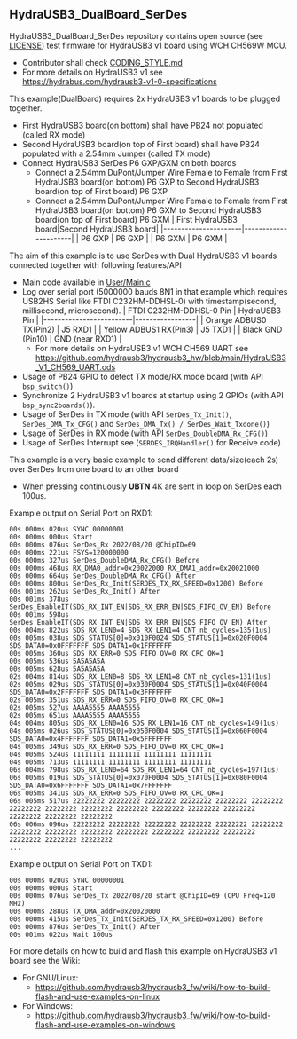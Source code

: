 ## HydraUSB3_DualBoard_SerDes
HydraUSB3_DualBoard_SerDes repository contains open source (see [LICENSE](../LICENSE)) test firmware for HydraUSB3 v1 board using WCH CH569W MCU.
* Contributor shall check [CODING_STYLE.md](../CODING_STYLE.md)
* For more details on HydraUSB3 v1 see https://hydrabus.com/hydrausb3-v1-0-specifications

This example(DualBoard) requires 2x HydraUSB3 v1 boards to be plugged together.
* First HydraUSB3 board(on bottom) shall have PB24 not populated (called RX mode)
* Second HydraUSB3 board(on top of First board) shall have PB24 populated with a 2.54mm Jumper (called TX mode)
* Connect HydraUSB3 SerDes P6 GXP/GXM on both boards
  * Connect a 2.54mm DuPont/Jumper Wire Female to Female from First HydraUSB3 board(on bottom) P6 GXP to Second HydraUSB3 board(on top of First board) P6 GXP
  * Connect a 2.54mm DuPont/Jumper Wire Female to Female from First HydraUSB3 board(on bottom) P6 GXM to Second HydraUSB3 board(on top of First board) P6 GXM
    | First HydraUSB3 board|Second HydraUSB3 board|
    |----------------------|----------------------|
    | P6 GXP               | P6 GXP               |
    | P6 GXM               | P6 GXM               |

The aim of this example is to use SerDes with Dual HydraUSB3 v1 boards connected together with following features/API
* Main code available in [User/Main.c](User/Main.c)
* Log over serial port (5000000 bauds 8N1 in that example which requires USB2HS Serial like FTDI C232HM-DDHSL-0) with timestamp(second, millisecond, microsecond).
    | FTDI C232HM-DDHSL-0 Pin | HydraUSB3 Pin   |
    |-------------------------|-----------------|
    | Orange ADBUS0 TX(Pin2)  | J5 RXD1         |
    | Yellow ADBUS1 RX(Pin3)  | J5 TXD1         |
    | Black GND (Pin10)       | GND (near RXD1) |
  * For more details on HydraUSB3 v1 WCH CH569 UART see https://github.com/hydrausb3/hydrausb3_hw/blob/main/HydraUSB3_V1_CH569_UART.ods
* Usage of PB24 GPIO to detect TX mode/RX mode board (with API `bsp_switch()`)
* Synchronize 2 HydraUSB3 v1 boards at startup using 2 GPIOs (with API `bsp_sync2boards()`).
* Usage of SerDes in TX mode (with API `SerDes_Tx_Init()`, `SerDes_DMA_Tx_CFG()` and `SerDes_DMA_Tx() / SerDes_Wait_Txdone()`)
* Usage of SerDes in RX mode (with API `SerDes_DoubleDMA_Rx_CFG()`)
* Usage of SerDes Interrupt see (`SERDES_IRQHandler()` for Receive code)

This example is a very basic example to send different data/size(each 2s) over SerDes from one board to an other board
* When pressing continuously **UBTN** 4K are sent in loop on SerDes each 100us.

Example output on Serial Port on RXD1:
```
00s 000ms 020us SYNC 00000001
00s 000ms 000us Start
00s 000ms 076us SerDes_Rx 2022/08/20 @ChipID=69
00s 000ms 221us FSYS=120000000
00s 000ms 327us SerDes_DoubleDMA_Rx_CFG() Before
00s 000ms 468us RX_DMA0_addr=0x20022000 RX_DMA1_addr=0x20021000
00s 000ms 664us SerDes_DoubleDMA_Rx_CFG() After
00s 000ms 800us SerDes_Rx_Init(SERDES_TX_RX_SPEED=0x1200) Before
00s 001ms 262us SerDes_Rx_Init() After
00s 001ms 378us SerDes_EnableIT(SDS_RX_INT_EN|SDS_RX_ERR_EN|SDS_FIFO_OV_EN) Before
00s 001ms 598us SerDes_EnableIT(SDS_RX_INT_EN|SDS_RX_ERR_EN|SDS_FIFO_OV_EN) After
00s 004ms 822us SDS_RX_LEN0=4 SDS_RX_LEN1=4 CNT_nb_cycles=135(1us)
00s 005ms 038us SDS_STATUS[0]=0x010F0024 SDS_STATUS[1]=0x020F0004 SDS_DATA0=0x0FFFFFFF SDS_DATA1=0x1FFFFFFF
00s 005ms 360us SDS_RX_ERR=0 SDS_FIFO_OV=0 RX_CRC_OK=1
00s 005ms 536us 5A5A5A5A
00s 005ms 628us 5A5A5A5A
02s 004ms 814us SDS_RX_LEN0=8 SDS_RX_LEN1=8 CNT_nb_cycles=131(1us)
02s 005ms 029us SDS_STATUS[0]=0x030F0004 SDS_STATUS[1]=0x040F0004 SDS_DATA0=0x2FFFFFFF SDS_DATA1=0x3FFFFFFF
02s 005ms 351us SDS_RX_ERR=0 SDS_FIFO_OV=0 RX_CRC_OK=1
02s 005ms 527us AAAA5555 AAAA5555
02s 005ms 651us AAAA5555 AAAA5555
04s 004ms 805us SDS_RX_LEN0=16 SDS_RX_LEN1=16 CNT_nb_cycles=149(1us)
04s 005ms 026us SDS_STATUS[0]=0x050F0004 SDS_STATUS[1]=0x060F0004 SDS_DATA0=0x4FFFFFFF SDS_DATA1=0x5FFFFFFF
04s 005ms 349us SDS_RX_ERR=0 SDS_FIFO_OV=0 RX_CRC_OK=1
04s 005ms 524us 11111111 11111111 11111111 11111111
04s 005ms 713us 11111111 11111111 11111111 11111111
06s 004ms 798us SDS_RX_LEN0=64 SDS_RX_LEN1=64 CNT_nb_cycles=197(1us)
06s 005ms 019us SDS_STATUS[0]=0x070F0004 SDS_STATUS[1]=0x080F0004 SDS_DATA0=0x6FFFFFFF SDS_DATA1=0x7FFFFFFF
06s 005ms 341us SDS_RX_ERR=0 SDS_FIFO_OV=0 RX_CRC_OK=1
06s 005ms 517us 22222222 22222222 22222222 22222222 22222222 22222222 22222222 22222222 22222222 22222222 22222222 22222222 22222222 22222222 22222222 22222222
06s 006ms 096us 22222222 22222222 22222222 22222222 22222222 22222222 22222222 22222222 22222222 22222222 22222222 22222222 22222222 22222222 22222222 22222222
...
```

Example output on Serial Port on TXD1:
```
00s 000ms 020us SYNC 00000001
00s 000ms 000us Start
00s 000ms 076us SerDes_Tx 2022/08/20 start @ChipID=69 (CPU Freq=120 MHz)
00s 000ms 288us TX_DMA_addr=0x20020000
00s 000ms 415us SerDes_Tx_Init(SERDES_TX_RX_SPEED=0x1200) Before
00s 000ms 876us SerDes_Tx_Init() After
00s 001ms 022us Wait 100us
```

For more details on how to build and flash this example on HydraUSB3 v1 board see the Wiki:
* For GNU/Linux:
  * https://github.com/hydrausb3/hydrausb3_fw/wiki/how-to-build-flash-and-use-examples-on-linux
* For Windows:
  * https://github.com/hydrausb3/hydrausb3_fw/wiki/how-to-build-flash-and-use-examples-on-windows
